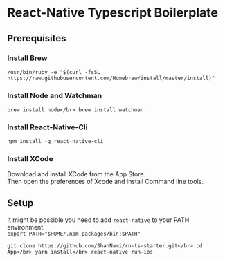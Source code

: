 # React-Native Typescript Boilerplate

## Prerequisites

### Install Brew
`/usr/bin/ruby -e "$(curl -fsSL https://raw.githubusercontent.com/Homebrew/install/master/install)"`

### Install Node and Watchman
`
brew install node</br>
brew install watchman
`

### Install React-Native-Cli
`npm install -g react-native-cli`

### Install XCode
Download and install XCode from the App Store.</br>
Then open the preferences of Xcode and install Command line tools.

## Setup

It might be possible you need to add `react-native` to your PATH environment.</br>
`export PATH="$HOME/.npm-packages/bin:$PATH"`

`
git clone https://github.com/ShahNami/rn-ts-starter.git</br>
cd App</br>
yarn install</br>
react-native run-ios
`